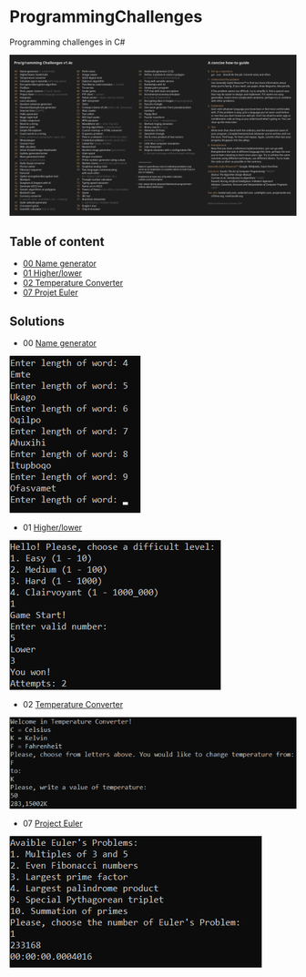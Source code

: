# ProgrammingChallenges
Programming challenges in C#

![list](ProgrammingChallenges/Docs/ProgrammingCHallenges.png)



## Table of content
* [00 Name generator](#00)
* [01 Higher/lower](#01)
* [02 Temperature Converter](#02)
* [07 Projet Euler](#07)

## Solutions
* <a name="00">00</a> [Name generator](ProgrammingChallenges/NameGenerator)<br>

![00](ProgrammingChallenges/Docs/NameGenerator.png)

* <a name ="01">01</a> [Higher/lower](ProgramingChallenges/HigherLower)<br>

![01](ProgrammingChallenges/Docs/HigherLower.png)

* <a name="02">02</a> [Temperature Converter](ProgrammingChallenges/TemperatureConverter)<br>

![02](ProgrammingChallenges/Docs/TemperatureConverter.png)

* <a name="07">07</a> [Project Euler](ProgrammingChallenges/Project%20Euler)<br>

![07](ProgrammingChallenges/Docs/Euler.png)
